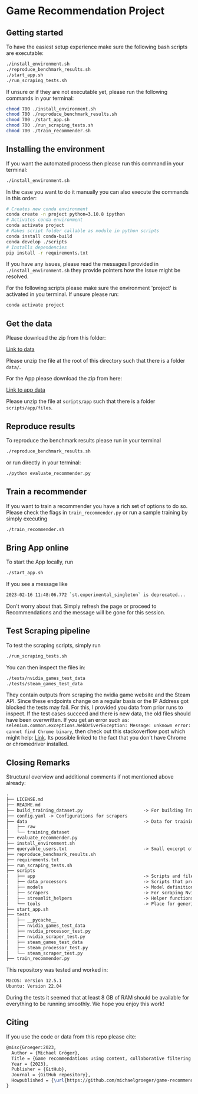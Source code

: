 # Game Recommendation Project

## Getting started

To have the easiest setup experience make sure the following bash scripts are executable:

```zsh
./install_environment.sh
./reproduce_benchmark_results.sh
./start_app.sh
./run_scraping_tests.sh
```

If unsure or if they are not executable yet, please run the following commands in your terminal:

```zsh
chmod 700 ./install_environment.sh
chmod 700 ./reproduce_benchmark_results.sh
chmod 700 ./start_app.sh
chmod 700 ./run_scraping_tests.sh
chmod 700 ./train_recommender.sh
```

## Installing the environment

If you want the automated process then please run this command in your terminal:

```zsh
./install_environment.sh
```

In the case you want to do it manually you can also execute the commands in this order:

```zsh
# Creates new conda environment
conda create -n project python=3.10.8 ipython
# Activates conda environment
conda activate project
# Makes script folder callable as module in python scripts
conda install conda-build
conda develop ./scripts
# Installs dependencies
pip install -r requirements.txt
```

If you have any issues, please read the messages I provided in ```./install_environment.sh``` they provide pointers how the issue might be resolved.

For the following scripts please make sure the environment 'project' is activated in you terminal. If unsure please run:

```zsh
conda activate project
```

## Get the data

Please download the zip from this folder:

[Link to data](https://drive.google.com/file/d/1KB8HP11SM4ZR2ygUkBXpjhBpQJiaPuKm/view?usp=sharing)

Please unzip the file at the root of this directory such that there is a folder `data/`.

For the App please download the zip from here:

[Link to app data](https://drive.google.com/file/d/1zVpXGrM0qktqc0r9f0W-aGp85DnC7r44/view?usp=sharing)

Please unzip the file at `scripts/app` such that there is a folder `scripts/app/files`.

## Reproduce results

To reproduce the benchmark results please run in your terminal

```zsh
./reproduce_benchmark_results.sh
```

or run directly in your terminal:

```zsh
./python evaluate_recommender.py
```

## Train a recommender

If you want to train a recommender you have a rich set of options to do so. Please check the flags in ```train_recommender.py``` or run a sample training by simply executing

```zsh
./train_recommender.sh
```

## Bring App online

To start the App locally, run

```zsh
./start_app.sh
```

If you see a message like

```zsh
2023-02-16 11:48:06.772 `st.experimental_singleton` is deprecated...
```

Don't worry about that. Simply refresh the page or proceed to Recommendations and the message will be gone for this session.

## Test Scraping pipeline

To test the scraping scripts, simply run

```zsh
./run_scraping_tests.sh
```

You can then inspect the files in:

```zsh
./tests/nvidia_games_test_data
./tests/steam_games_test_data
```

They contain outputs from scraping the nvidia game website and the Steam API. Since these endpoints change on a regular basis or the IP Address got blocked the tests may fail. For this, I provided you data from prior runs to inspect.
If the test cases succeed and there is new data, the old files should have been overwritten. If you get an error such as: ```selenium.common.exceptions.WebDriverException: Message: unknown error: cannot find Chrome binary```, then check
out this stackoverflow post which might help: [Link](https://stackoverflow.com/questions/46026987/selenium-gives-selenium-common-exceptions-webdriverexception-message-unknown). Its possible linked to the fact that you don't have Chrome or
chromedriver installed.

## Closing Remarks

Structural overview and additional comments if not mentioned above already:

```txt
.
├── LICENSE.md
├── README.md
├── build_training_dataset.py                       -> For building Training datasets with top n games.
├── config.yaml -> Configurations for scrapers
├── data                                            -> Data for training algorithms
│   ├── raw
│   └── training_dataset
├── evaluate_recommender.py
├── install_environment.sh
├── queryable_users.txt                             -> Small excerpt of users that can be used in the app. Compare with their games under https://steamcommunity.com/profiles/{id}/
├── reproduce_benchmark_results.sh
├── requirements.txt
├── run_scraping_tests.sh
├── scripts
│   ├── app                                         -> Scripts and files to run app
│   ├── data_processors                             -> Scripts that process training and scraped data
│   ├── models                                      -> Model definitions
│   ├── scrapers                                    -> For scraping Nvidia and Steam
│   ├── streamlit_helpers                           -> Helper functions for app
│   └── tools                                       -> Place for generic functions
├── start_app.sh
├── tests
│   ├── __pycache__
│   ├── nvidia_games_test_data
│   ├── nvidia_processor_test.py
│   ├── nvidia_scraper_test.py
│   ├── steam_games_test_data
│   ├── steam_processor_test.py
│   └── steam_scraper_test.py
├── train_recommender.py
```

This repository was tested and worked in:

```zsh
MacOS: Version 12.5.1
Ubuntu: Version 22.04
```

During the tests it seemed that at least 8 GB of RAM should be available for everything to be running smoothly.
We hope you enjoy this work!

## Citing

If you use the code or data from this repo please cite:

```latex
@misc{Groeger:2023,
  Author = {Michael Gröger},
  Title = {Game recommendations using content, collaborative filtering and deep learning based recommenders},
  Year = {2023},
  Publisher = {GitHub},
  Journal = {GitHub repository},
  Howpublished = {\url{https://github.com/michaelgroeger/game-recommendation}}
}
```
